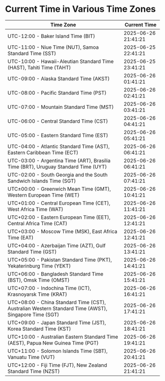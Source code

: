 # Current Time in Various Time Zones

| Time Zone | Current Time |
|-----------|--------------|
| UTC-12:00 - Baker Island Time (BIT) | 2025-06-26 21:41:21 |
| UTC-11:00 - Niue Time (NUT), Samoa Standard Time (SST) | 2025-06-25 22:41:21 |
| UTC-10:00 - Hawaii-Aleutian Standard Time (HAST), Tahiti Time (TAHT) | 2025-06-25 23:41:21 |
| UTC-09:00 - Alaska Standard Time (AKST) | 2025-06-26 01:41:21 |
| UTC-08:00 - Pacific Standard Time (PST) | 2025-06-26 02:41:21 |
| UTC-07:00 - Mountain Standard Time (MST) | 2025-06-26 03:41:21 |
| UTC-06:00 - Central Standard Time (CST) | 2025-06-26 04:41:21 |
| UTC-05:00 - Eastern Standard Time (EST) | 2025-06-26 05:41:21 |
| UTC-04:00 - Atlantic Standard Time (AST), Eastern Caribbean Time (ECT) | 2025-06-26 06:41:21 |
| UTC-03:00 - Argentina Time (ART), Brasília Time (BRT), Uruguay Standard Time (UYT) | 2025-06-26 06:41:21 |
| UTC-02:00 - South Georgia and the South Sandwich Islands Time (SGT) | 2025-06-26 07:41:21 |
| UTC±00:00 - Greenwich Mean Time (GMT), Western European Time (WET) | 2025-06-26 10:41:21 |
| UTC+01:00 - Central European Time (CET), West Africa Time (WAT) | 2025-06-26 11:41:21 |
| UTC+02:00 - Eastern European Time (EET), Central Africa Time (CAT) | 2025-06-26 12:41:21 |
| UTC+03:00 - Moscow Time (MSK), East Africa Time (EAT) | 2025-06-26 12:41:21 |
| UTC+04:00 - Azerbaijan Time (AZT), Gulf Standard Time (GST) | 2025-06-26 13:41:21 |
| UTC+05:00 - Pakistan Standard Time (PKT), Yekaterinburg Time (YEKT) | 2025-06-26 14:41:21 |
| UTC+06:00 - Bangladesh Standard Time (BST), Omsk Time (OMST) | 2025-06-26 15:41:21 |
| UTC+07:00 - Indochina Time (ICT), Krasnoyarsk Time (KRAT) | 2025-06-26 16:41:21 |
| UTC+08:00 - China Standard Time (CST), Australian Western Standard Time (AWST), Singapore Time (SGT) | 2025-06-26 17:41:21 |
| UTC+09:00 - Japan Standard Time (JST), Korea Standard Time (KST) | 2025-06-26 18:41:21 |
| UTC+10:00 - Australian Eastern Standard Time (AEST), Papua New Guinea Time (PGT) | 2025-06-26 19:41:21 |
| UTC+11:00 - Solomon Islands Time (SBT), Vanuatu Time (VUT) | 2025-06-26 20:41:21 |
| UTC+12:00 - Fiji Time (FJT), New Zealand Standard Time (NZST) | 2025-06-26 21:41:21 |
